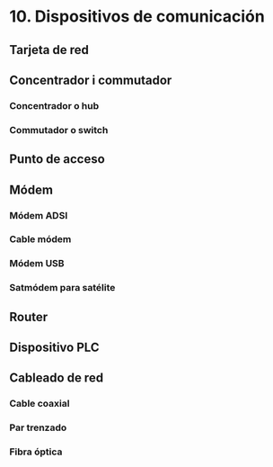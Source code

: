 # 10. Dispositivos de comunicación

## Tarjeta de red

## Concentrador i commutador

### Concentrador o hub

### Commutador o switch

## Punto de acceso

## Módem

### Módem ADSl

### Cable módem

### Módem USB

### Satmódem para satélite

## Router

## Dispositivo PLC

## Cableado de red

### Cable coaxial

### Par trenzado

### Fibra óptica
